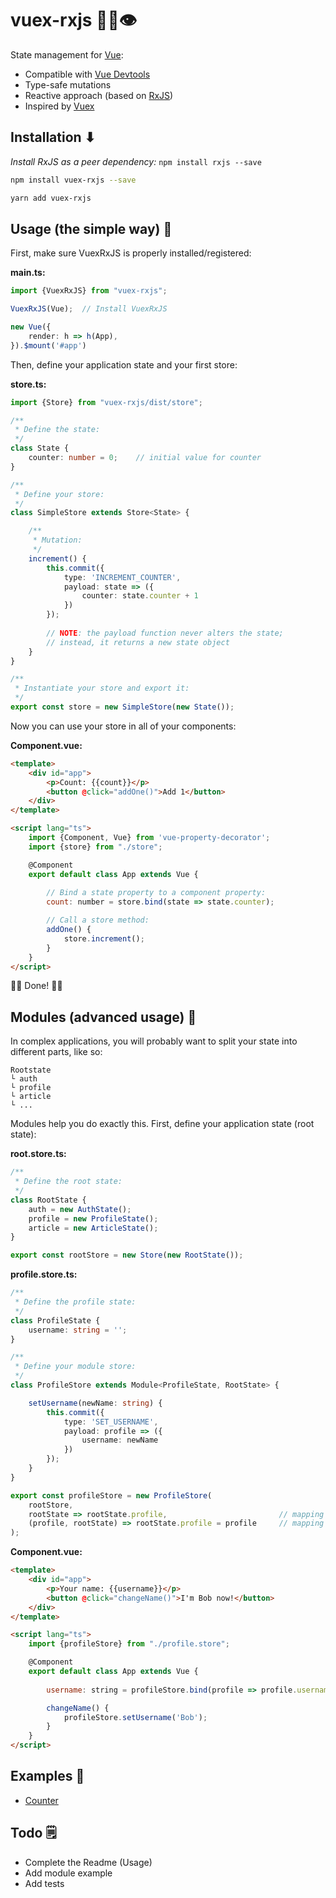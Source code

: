 # vuex-rxjs 💽🔄👁

State management for [Vue](https://github.com/vuejs/vue):
* Compatible with [Vue Devtools](https://github.com/vuejs/vue-devtools)
* Type-safe mutations
* Reactive approach (based on [RxJS](https://github.com/ReactiveX/rxjs))
* Inspired by [Vuex](https://github.com/vuejs/vuex) 



## Installation ⬇

_Install RxJS as a peer dependency:_ `npm install rxjs --save`

```sh
npm install vuex-rxjs --save
```
```sh
yarn add vuex-rxjs
```

## Usage (the simple way) 👶
First, make sure VuexRxJS is properly installed/registered:

**main.ts:**
```ts
import {VuexRxJS} from "vuex-rxjs";

VuexRxJS(Vue);  // Install VuexRxJS

new Vue({
    render: h => h(App),
}).$mount('#app')
```

Then, define your application state and your first store:

**store.ts:**
```ts
import {Store} from "vuex-rxjs/dist/store";

/**
 * Define the state:
 */
class State {
    counter: number = 0;    // initial value for counter
}

/**
 * Define your store:
 */
class SimpleStore extends Store<State> {

    /**
     * Mutation:
     */
    increment() {
        this.commit({
            type: 'INCREMENT_COUNTER',
            payload: state => ({
                counter: state.counter + 1
            })
        });
        
        // NOTE: the payload function never alters the state;
        // instead, it returns a new state object
    }
}

/**
 * Instantiate your store and export it:
 */
export const store = new SimpleStore(new State());
```

Now you can use your store in all of your components:

**Component.vue:**
```html
<template>
    <div id="app">
        <p>Count: {{count}}</p>
        <button @click="addOne()">Add 1</button>
    </div>
</template>

<script lang="ts">
    import {Component, Vue} from 'vue-property-decorator';
    import {store} from "./store";

    @Component
    export default class App extends Vue {
        
        // Bind a state property to a component property:
        count: number = store.bind(state => state.counter);

        // Call a store method:
        addOne() {
            store.increment();
        }
    }
</script>
```

🍻🎊 Done! 🎉🥂


## Modules (advanced usage) 💪
In complex applications, you will probably want to split your state into different parts, like so:
```
Rootstate
└ auth
└ profile
└ article
└ ... 
```

Modules help you do exactly this. First, define your application state (root state):

**root.store.ts:**
```ts
/**
 * Define the root state:
 */
class RootState {
    auth = new AuthState();
    profile = new ProfileState();
    article = new ArticleState();
}

export const rootStore = new Store(new RootState());
```

**profile.store.ts:**
```ts
/**
 * Define the profile state:
 */
class ProfileState {
    username: string = '';
}

/**
 * Define your module store:
 */
class ProfileStore extends Module<ProfileState, RootState> {

    setUsername(newName: string) {
        this.commit({
            type: 'SET_USERNAME',
            payload: profile => ({
                username: newName
            })
        });
    }
}

export const profileStore = new ProfileStore(
    rootStore,
    rootState => rootState.profile,                         // mapping from the root state to the profile state
    (profile, rootState) => rootState.profile = profile     // mapping from the profile state to the root state
);
```

**Component.vue:**
```html
<template>
    <div id="app">
        <p>Your name: {{username}}</p>
        <button @click="changeName()">I'm Bob now!</button>
    </div>
</template>

<script lang="ts">
    import {profileStore} from "./profile.store";

    @Component
    export default class App extends Vue {
    
        username: string = profileStore.bind(profile => profile.username);

        changeName() {
            profileStore.setUsername('Bob');
        }
    }
</script>
```



## Examples 👀
* [Counter](https://github.com/ManuelSch/vuex-rxjs/tree/master/examples/simple-counter)


## Todo 🗒
* Complete the Readme (Usage)
* Add module example
* Add tests
